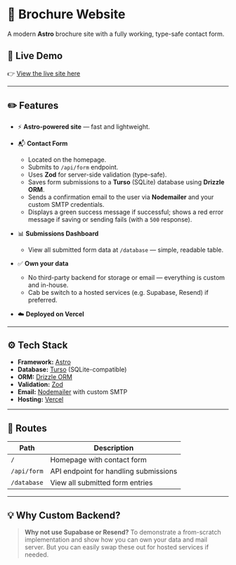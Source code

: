 # 📄 Brochure Website

A modern **Astro** brochure site with a fully working, type-safe contact form.

## 🚀 Live Demo

👉 [View the live site here](https://brochure-website-brown.vercel.app/)

---

## ✏️ Features

- ⚡ **Astro-powered site** — fast and lightweight.
- 📬 **Contact Form**

  - Located on the homepage.
  - Submits to `/api/form` endpoint.
  - Uses **Zod** for server-side validation (type-safe).
  - Saves form submissions to a **Turso** (SQLite) database using **Drizzle ORM**.
  - Sends a confirmation email to the user via **Nodemailer** and your custom SMTP credentials.
  - Displays a green success message if successful; shows a red error message if saving or sending fails (with a `500` response).

- 📊 **Submissions Dashboard**

  - View all submitted form data at `/database` — simple, readable table.

- ✅ **Own your data**

  - No third-party backend for storage or email — everything is custom and in-house.
  - Cab be switch to a hosted services (e.g. Supabase, Resend) if preferred.

- ☁️ **Deployed on Vercel**

---

## ⚙️ Tech Stack

- **Framework:** [Astro](https://astro.build/)
- **Database:** [Turso](https://turso.tech/) (SQLite-compatible)
- **ORM:** [Drizzle ORM](https://orm.drizzle.team/)
- **Validation:** [Zod](https://zod.dev/)
- **Email:** [Nodemailer](https://nodemailer.com/) with custom SMTP
- **Hosting:** [Vercel](https://vercel.com/)

---

## 📂 Routes

| Path        | Description                           |
| ----------- | ------------------------------------- |
| `/`         | Homepage with contact form            |
| `/api/form` | API endpoint for handling submissions |
| `/database` | View all submitted form entries       |

---

## 💡 Why Custom Backend?

> **Why not use Supabase or Resend?**
> To demonstrate a from-scratch implementation and show how you can own your data and mail server. But you can easily swap these out for hosted services if needed.
